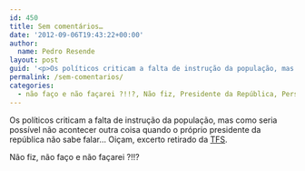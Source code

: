 ```yaml
---
id: 450
title: Sem comentários…
date: '2012-09-06T19:43:22+00:00'
author: 
  name: Pedro Resende
layout: post
guid: '<p>Os políticos criticam a falta de instrução da população, mas como seria possível não acontecer outra coisa quando o próprio presidente da república não sabe falar… Oiçam, excerto retirado da <a href="http://www.tsf.pt/PaginaInicial/portugal/Interior.as'
permalink: /sem-comentarios/
categories:
  - não faço e não façarei ?!!?, Não fiz, Presidente da República, Personal
---
```

Os políticos criticam a falta de instrução da população, mas como seria possível não acontecer outra coisa quando o próprio presidente da república não sabe falar… Oiçam, excerto retirado da <a href="http://www.tsf.pt/PaginaInicial/portugal/Interior.aspx?content_id=913933" target="_blank">TFS</a>.

Não fiz, não faço e não façarei ?!!?